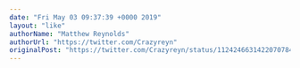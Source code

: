 ```yaml
---
date: "Fri May 03 09:37:39 +0000 2019"
layout: "like"
authorName: "Matthew Reynolds"
authorUrl: "https://twitter.com/Crazyreyn"
originalPost: "https://twitter.com/Crazyreyn/status/1124246631422070784"
---
```


